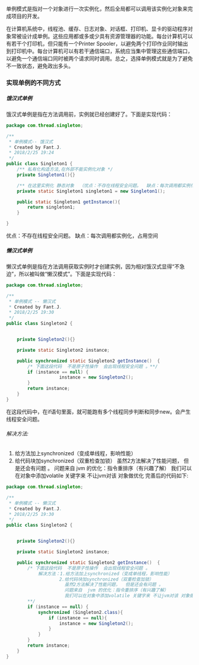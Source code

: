 单例模式是指对一个对象进行一次实例化，然后全局都可以调用该实例化对象来完成项目的开发。

在计算机系统中，线程池、缓存、日志对象、对话框、打印机、显卡的驱动程序对象常被设计成单例。这些应用都或多或少具有资源管理器的功能。每台计算机可以有若干个打印机，但只能有一个Printer Spooler，以避免两个打印作业同时输出到打印机中。每台计算机可以有若干通信端口，系统应当集中管理这些通信端口，以避免一个通信端口同时被两个请求同时调用。总之，选择单例模式就是为了避免不一致状态，避免政出多头。

###   实现单例的不同方式

#####    饿汉式单例
饿汉式单例是指在方法调用前，实例就已经创建好了。下面是实现代码：
```java
package com.thread.singleton;

/**
 * 单例模式-- 饿汉式
 * Created by Fant.J.
 * 2018/2/25 19:24
 */
public class Singleton1 {
    /** 私有化构造方法,在外部不能实例化对象 */
    private Singleton1(){}

    /** 在这里实例化 静态对象  （优点：不存在线程安全问题。  缺点：每次调用都实例化，占用空间） */
    private static Singleton1 singleton1 = new Singleton1();

    public static Singleton1 getInstance(){
        return singleton1;
    }

}

```
优点：不存在线程安全问题。  缺点：每次调用都实例化，占用空间

#####    懒汉式单例
懒汉式单例是指在方法调用获取实例时才创建实例，因为相对饿汉式显得“不急迫”，所以被叫做“懒汉模式”。下面是实现代码：
```java
package com.thread.singleton;

/**
 * 单例模式 -- 懒汉式
 * Created by Fant.J.
 * 2018/2/25 19:30
 */
public class Singleton2 {


    private Singleton2(){}

    private static Singleton2 instance;

    public synchronized static Singleton2 getInstance()  {
        /* 下面这段代码  不是原子性操作  会出现线程安全问题 。**/
        if (instance == null) {
                    instance = new Singleton2();                            
        }
        return instance;
    }
}

```
在这段代码中，在if语句里面，就可能跑有多个线程同步判断和同步new。会产生线程安全问题。
######   解决方法:
1. 给方法加上synchronized（变成单线程，影响性能）
2. 给代码块加synchronized（双重检查加锁）
                      虽然2方法解决了性能问题，  但是还会有问题 。
                      问题来自  jvm 的优化：指令重排序（有兴趣了解）
                      我们可以在对象中添加volatile 关键字来 不让jvm对该 对象做优化
完善后的代码如下:
```java
package com.thread.singleton;

/**
 * 单例模式 -- 懒汉式
 * Created by Fant.J.
 * 2018/2/25 19:30
 */
public class Singleton2 {


    private Singleton2(){}

    private static Singleton2 instance;

    public synchronized static Singleton2 getInstance()  {
        /* 下面这段代码  不是原子性操作  会出现线程安全问题 。
            解决方法：1.给方法加上synchronized（变成单线程，影响性能）
                    2.给代码块加synchronized（双重检查加锁）
                      虽然2方法解决了性能问题，  但是还会有问题 。
                      问题来自  jvm 的优化：指令重排序（有兴趣了解）
                      我们可以在对象中添加volatile 关键字来 不让jvm对该 对象做优化
        **/
        if (instance == null) {
            synchronized (Singleton2.class){
                if (instance == null){
                    instance = new Singleton2();
                }
            }
        }
        return instance;
    }
}

```

